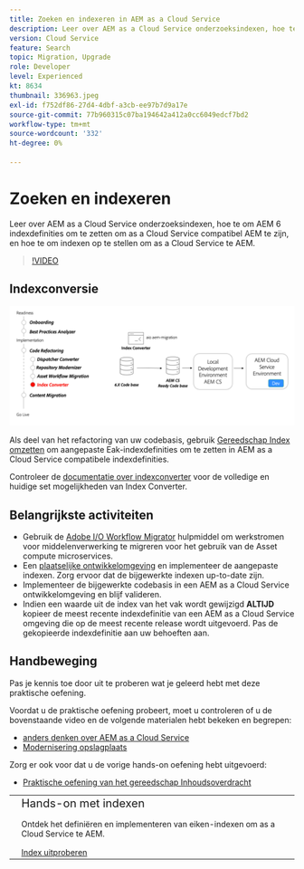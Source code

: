 ```yaml
---
title: Zoeken en indexeren in AEM as a Cloud Service
description: Leer over AEM as a Cloud Service onderzoeksindexen, hoe te om AEM 6 indexdefinities om te zetten, en hoe te om indexen op te stellen.
version: Cloud Service
feature: Search
topic: Migration, Upgrade
role: Developer
level: Experienced
kt: 8634
thumbnail: 336963.jpeg
exl-id: f752df86-27d4-4dbf-a3cb-ee97b7d9a17e
source-git-commit: 77b960315c07ba194642a412a0cc6049edcf7bd2
workflow-type: tm+mt
source-wordcount: '332'
ht-degree: 0%

---
```


# Zoeken en indexeren

Leer over AEM as a Cloud Service onderzoeksindexen, hoe te om AEM 6 indexdefinities om te zetten om as a Cloud Service compatibel AEM te zijn, en hoe te om indexen op te stellen om as a Cloud Service te AEM.

>[!VIDEO](https://video.tv.adobe.com/v/336963?quality=12&learn=on)

## Indexconversie

![Indexconversie](./assets/index-converter.png)

Als deel van het refactoring van uw codebasis, gebruik [Gereedschap Index omzetten](https://github.com/adobe/aio-cli-plugin-aem-cloud-service-migration#command-aio-aem-migrationindex-converter) om aangepaste Eak-indexdefinities om te zetten in AEM as a Cloud Service compatibele indexdefinities.

Controleer de [documentatie over indexconverter](https://experienceleague.adobe.com/docs/experience-manager-cloud-service/content/migration-journey/refactoring-tools/index-converter.html) voor de volledige en huidige set mogelijkheden van Index Converter.

## Belangrijkste activiteiten

+ Gebruik de [Adobe I/O Workflow Migrator](https://github.com/adobe/aio-cli-plugin-aem-cloud-service-migration#command-aio-aem-migrationindex-converter) hulpmiddel om werkstromen voor middelenverwerking te migreren voor het gebruik van de Asset compute microservices.
+ Een [plaatselijke ontwikkelomgeving](https://experienceleague.adobe.com/docs/experience-manager-learn/cloud-service/local-development-environment-set-up/overview.html) en implementeer de aangepaste indexen. Zorg ervoor dat de bijgewerkte indexen up-to-date zijn.
+ Implementeer de bijgewerkte codebasis in een AEM as a Cloud Service ontwikkelomgeving en blijf valideren.
+ Indien een waarde uit de index van het vak wordt gewijzigd **ALTIJD** kopieer de meest recente indexdefinitie van een AEM as a Cloud Service omgeving die op de meest recente release wordt uitgevoerd. Pas de gekopieerde indexdefinitie aan uw behoeften aan.

## Handbeweging

Pas je kennis toe door uit te proberen wat je geleerd hebt met deze praktische oefening.

Voordat u de praktische oefening probeert, moet u controleren of u de bovenstaande video en de volgende materialen hebt bekeken en begrepen:

+ [ anders denken over AEM as a Cloud Service](./introduction.md)
+ [Modernisering opslagplaats](./repository-modernization.md)

Zorg er ook voor dat u de vorige hands-on oefening hebt uitgevoerd:

+ [Praktische oefening van het gereedschap Inhoudsoverdracht](./content-migration/content-transfer-tool.md#hands-on-exercise)

<table style="border-width:0">
    <tr>
        <td style="width:150px">
            <a  rel="noreferrer"
                target="_blank"
                href="https://github.com/adobe/aem-cloud-engineering-video-series-exercises/tree/session7-indexes#cloud-acceleration-bootcamp---session-7-search-and-indexing"><img alt="Hands-on opslagplaats van GitHub" src="./assets/github.png"/>
            </a>        
        </td>
        <td style="width:100%;margin-bottom:1rem;">
            <div style="font-size:1.25rem;font-weight:400;">Hands-on met indexen</div>
            <p style="margin:1rem 0">
                Ontdek het definiëren en implementeren van eiken-indexen om as a Cloud Service te AEM.
            </p>
            <a  rel="noreferrer"
                target="_blank"
                href="https://github.com/adobe/aem-cloud-engineering-video-series-exercises/tree/session7-indexes#cloud-acceleration-bootcamp---session-7-search-and-indexing" class="spectrum-Button spectrum-Button--primary spectrum-Button--sizeM">
                <span class="spectrum-Button-label has-no-wrap has-text-weight-bold">Index uitproberen</span>
            </a>
        </td>
    </tr>
</table>
